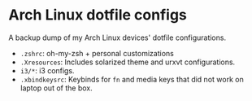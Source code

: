 # Arch Linux dotfile configs

A backup dump of my Arch Linux devices' dotfile configurations.

* ```.zshrc```: oh-my-zsh + personal customizations
* ```.Xresources```: Includes solarized theme and urxvt configurations.
* ```i3/*```: i3 configs.
* ```.xbindkeysrc```: Keybinds for ```fn``` and media keys that did not work on laptop out of the box.
